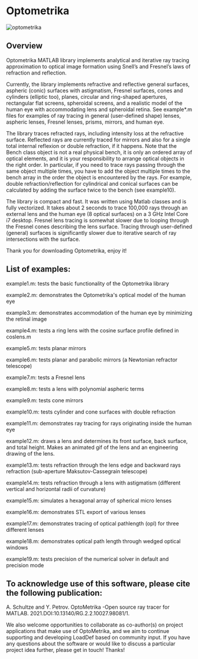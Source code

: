 # Optometrika

![optometrika](https://user-images.githubusercontent.com/46988982/51661552-0c009200-1f66-11e9-8d38-79f35f6ac8d8.png)

## Overview

Optometrika MATLAB library implements analytical and iterative ray tracing approximation to optical image formation using Snell’s and Fresnel’s laws of refraction and reflection.

Currently, the library implements refractive and reflective general surfaces, aspheric (conic) surfaces with astigmatism, Fresnel surfaces, cones and cylinders (elliptic too), planes, circular and ring-shaped apertures, rectangular flat screens, spheroidal screens, and a realistic model of the human eye with accommodating lens and spheroidal retina. See example*.m files for examples of ray tracing in general (user-defined shape) lenses, aspheric lenses, Fresnel lenses, prisms, mirrors, and human eye. 

The library traces refracted rays, including intensity loss at the refractive surface. Reflected rays are currently traced for mirrors and also for a single total internal reflexion or double refraction, if it happens. Note that the Bench class object is not a real physical bench, it is only an ordered array of optical elements, and it is your responsibility to arrange optical objects in the right order. In particular, if you need to trace rays passing through the same object multiple times, you have to add the object multiple times to the bench array in the order the object is encountered by the rays. For example, double refraction/reflection for cylindrical and conical surfaces can be calculated by adding the surface twice to the bench (see example10). 

The library is compact and fast. It was written using Matlab classes and is fully vectorized. It takes about 2 seconds to trace 100,000 rays through an external lens and the human eye (8 optical surfaces) on a 3 GHz Intel Core i7 desktop. Fresnel lens tracing is somewhat slower due to looping through the Fresnel cones describing the lens surface. Tracing through user-defined (general) surfaces is significantly slower due to iterative search of ray intersections with the surface. 

Thank you for downloading Optometrika, enjoy it!


## List of examples:

example1.m: tests the basic functionality of the Optometrika library

example2.m: demonstrates the Optometrika's optical model of the human eye

example3.m: demonstrates accommodation of the human eye by minimizing the retinal image

example4.m: tests a ring lens with the cosine surface profile defined in coslens.m

example5.m: tests planar mirrors

example6.m: tests planar and parabolic mirrors (a Newtonian refractor telescope)

example7.m: tests a Fresnel lens

example8.m: tests a lens with polynomial aspheric terms

example9.m: tests cone mirrors

example10.m: tests cylinder and cone surfaces with double refraction

example11.m: demonstrates ray tracing for rays originating inside the human eye

example12.m: draws a lens and determines its front surface, back surface, and total height. Makes an animated gif of the lens and an engineering drawing of the lens.

example13.m: tests refraction through the lens edge and backward rays refraction (sub-aperture Maksutov-Cassegrain telescope)

example14.m: tests refraction through a lens with astigmatism (different vertical and horizontal radii of curvature)

example15.m: simulates a hexagonal array of spherical micro lenses

example16.m: demonstrates STL export of various lenses

example17.m: demonstrates tracing of optical pathlength (opl) for three different lenses

example18.m: demonstrates optical path length through wedged optical windows

example19.m: tests precision of the numerical solver in default and precision mode


## To acknowledge use of this software, please cite the following publication:

A. Schultze and Y. Petrov. OptoMetrika -Open source ray tracer for MATLAB. 2021.DOI:10.13140/RG.2.2.10027.98081/1.

We also welcome opportunities to collaborate as co-author(s) on project applications that make use of OptoMetrika, and we aim to continue supporting and developing LoadDef based on community input. If you have any questions about the software or would like to discuss a particular project idea further, please get in touch! Thanks!
